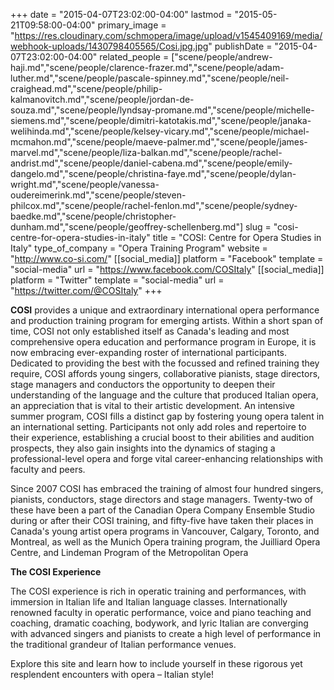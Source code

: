 +++
date = "2015-04-07T23:02:00-04:00"
lastmod = "2015-05-21T09:58:00-04:00"
primary_image = "https://res.cloudinary.com/schmopera/image/upload/v1545409169/media/webhook-uploads/1430798405565/Cosi.jpg.jpg"
publishDate = "2015-04-07T23:02:00-04:00"
related_people = ["scene/people/andrew-haji.md","scene/people/clarence-frazer.md","scene/people/adam-luther.md","scene/people/pascale-spinney.md","scene/people/neil-craighead.md","scene/people/philip-kalmanovitch.md","scene/people/jordan-de-souza.md","scene/people/lyndsay-promane.md","scene/people/michelle-siemens.md","scene/people/dimitri-katotakis.md","scene/people/janaka-welihinda.md","scene/people/kelsey-vicary.md","scene/people/michael-mcmahon.md","scene/people/maeve-palmer.md","scene/people/james-marvel.md","scene/people/liza-balkan.md","scene/people/rachel-andrist.md","scene/people/daniel-cabena.md","scene/people/emily-dangelo.md","scene/people/christina-faye.md","scene/people/dylan-wright.md","scene/people/vanessa-oudereimerink.md","scene/people/steven-philcox.md","scene/people/rachel-fenlon.md","scene/people/sydney-baedke.md","scene/people/christopher-dunham.md","scene/people/geoffrey-schellenberg.md"]
slug = "cosi-centre-for-opera-studies-in-italy"
title = "COSI: Centre for Opera Studies in Italy"
type_of_company = "Opera Training Program"
website = "http://www.co-si.com/"
[[social_media]]
platform = "Facebook"
template = "social-media"
url = "https://www.facebook.com/COSItaly"
[[social_media]]
platform = "Twitter"
template = "social-media"
url = "https://twitter.com/@COSItaly"
+++

<p>
	<strong>COSI</strong> provides a unique and extraordinary international opera performance and production training program for emerging artists. Within a short span of time, COSI not only established itself as Canada's leading and most comprehensive opera education and performance program in Europe, it is now embracing ever-expanding roster of international participants. Dedicated to providing the best with the focussed and refined training they require, COSI affords young singers, collaborative pianists, stage directors, stage managers and conductors the opportunity to deepen their understanding of the language and the culture that produced Italian opera, an appreciation that is vital to their artistic development. An intensive summer program, COSI fills a distinct gap by fostering young opera talent in an international setting. Participants not only add roles and repertoire to their experience, establishing a crucial boost to their abilities and audition prospects, they also gain insights into the dynamics of staging a professional-level opera and forge vital career-enhancing relationships with faculty and peers.
</p>
<p>
	Since 2007 COSI has embraced the training of almost four hundred singers, pianists, conductors, stage directors and stage managers. Twenty-two of these have been a part of the Canadian Opera Company Ensemble Studio during or after their COSI training, and fifty-five have taken their places in Canada's young artist opera programs in Vancouver, Calgary, Toronto, and Montreal, as well as the Munich Opera training program, the Juilliard Opera Centre, and Lindeman Program of the Metropolitan Opera
</p>
<p>
	<strong>The COSI Experience</strong>
</p>
<p>
	The COSI experience is rich in operatic training and performances, with immersion in Italian life and Italian language classes. Internationally renowned faculty in operatic performance, voice and piano teaching and coaching, dramatic coaching, bodywork, and lyric Italian are converging with advanced singers and pianists to create a high level of performance in the traditional grandeur of Italian performance venues.
</p>
<p>
	Explore this site and learn how to include yourself in these rigorous yet resplendent encounters with opera – Italian style!
</p>
